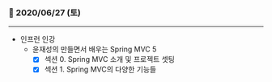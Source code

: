### 📖 2020/06/27 (토)

---

- 인프런 인강
  - 윤재성의 만들면서 배우는 Spring MVC 5
    - [x] 섹션 0. Spring MVC 소개 및 프로젝트 셋팅
    - [x] 섹션 1. Spring MVC의 다양한 기능들
